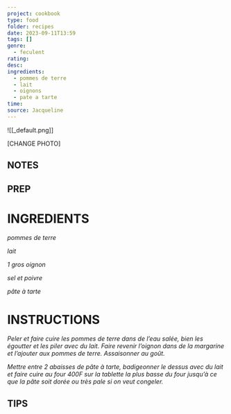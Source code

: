 ```yaml
---
project: cookbook
type: food
folder: recipes
date: 2023-09-11T13:59
tags: []
genre:
  - feculent
rating: 
desc: 
ingredients:
  - pommes de terre
  - lait
  - oignons
  - pate a tarte
time: 
source: Jacqueline
---
```


![[_default.png]]

[CHANGE PHOTO]


## NOTES




## PREP


# INGREDIENTS

_pommes de terre_

_lait_

_1 gros oignon_

_sel et poivre_

_pâte à tarte_



# INSTRUCTIONS

_Peler et faire cuire les pommes de terre dans_
_de l’eau salée, bien les égoutter et les piler_
_avec du lait. Faire revenir l’oignon dans de la_
_margarine et l’ajouter aux pommes de terre._
_Assaisonner au goût._

_Mettre entre 2 abaisses de pâte à tarte, badigeonner_
_le dessus avec du lait et faire cuire_
_au four 400F sur la tablette la plus basse du_
_four jusqu’à ce que la pâte soit dorée ou très_
_pale si on veut congeler._


## TIPS




